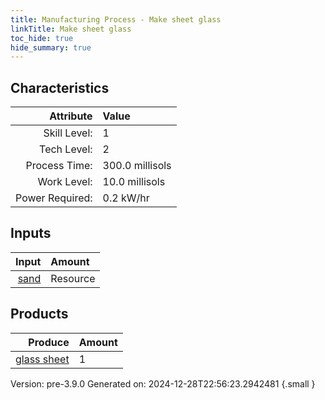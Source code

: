 ```yaml
---
title: Manufacturing Process - Make sheet glass
linkTitle: Make sheet glass
toc_hide: true
hide_summary: true
---
```



## Characteristics

| Attribute      | Value |
|--------:|:------|
|Skill Level:|1|
|Tech Level:|2|
|Process Time:|300.0 millisols|
|Work Level:|10.0 millisols|
|Power Required:|0.2 kW/hr|

## Inputs

| Input      | Amount |
|--------:|:------|
|[sand](/docs/definitions/resource/sand)|Resource|26.0 kg|

## Products


| Produce      | Amount |
|--------:|:------|
|[glass sheet](/docs/definitions/part/glass-sheet)|1|


Version: pre-3.9.0 Generated on: 2024-12-28T22:56:23.2942481
{.small }

